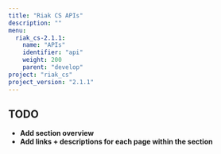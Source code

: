 ```yaml
---
title: "Riak CS APIs"
description: ""
menu:
  riak_cs-2.1.1:
    name: "APIs"
    identifier: "api"
    weight: 200
    parent: "develop"
project: "riak_cs"
project_version: "2.1.1"
---
```


## TODO

- **Add section overview**
- **Add links + descriptions for each page within the section**

